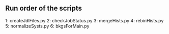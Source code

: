 ## Run order of the scripts
1: createJdlFiles.py
2: checkJobStatus.py
3: mergeHists.py
4: rebinHists.py
5: normalizeSysts.py
6: bkgsForMain.py
